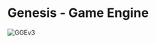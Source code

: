 # Genesis - Game Engine
![GGEv3](https://github.com/user-attachments/assets/d30ed9b0-691f-43e2-b7e6-06c62de2c10a)

